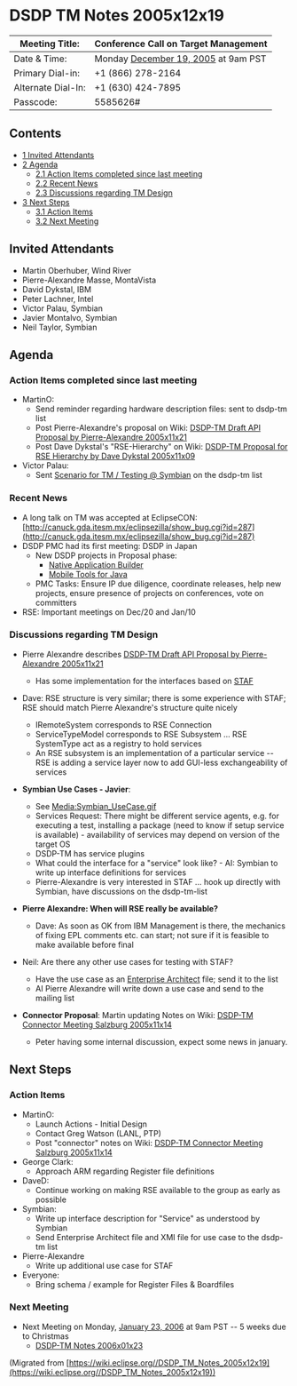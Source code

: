 

DSDP TM Notes 2005x12x19
========================

| Meeting Title: | **Conference Call on Target Management** |
| --- | --- |
| Date & Time: | Monday [December 19, 2005](./index.php?title=December_19,_2005&action=edit&redlink=1 "December 19, 2005 (page does not exist)") at 9am PST |
| Primary Dial-in: | +1 (866) 278-2164 |
| Alternate Dial-In: | +1 (630) 424-7895 |
| Passcode: | 5585626# |

Contents
--------

*   [1 Invited Attendants](#Invited-Attendants)
*   [2 Agenda](#Agenda)
    *   [2.1 Action Items completed since last meeting](#Action-Items-completed-since-last-meeting)
    *   [2.2 Recent News](#Recent-News)
    *   [2.3 Discussions regarding TM Design](#Discussions-regarding-TM-Design)
*   [3 Next Steps](#Next-Steps)
    *   [3.1 Action Items](#Action-Items)
    *   [3.2 Next Meeting](#Next-Meeting)

Invited Attendants
------------------

*   Martin Oberhuber, Wind River
*   Pierre-Alexandre Masse, MontaVista
*   David Dykstal, IBM
*   Peter Lachner, Intel
*   Victor Palau, Symbian
*   Javier Montalvo, Symbian
*   Neil Taylor, Symbian

Agenda
------

### Action Items completed since last meeting

*   MartinO:
    *   Send reminder regarding hardware description files: sent to dsdp-tm list
    *   Post Pierre-Alexandre's proposal on Wiki: [DSDP-TM Draft API Proposal by Pierre-Alexandre 2005x11x21](./DSDP-TM_Draft_API_Proposal_by_Pierre-Alexandre_2005x11x21 "DSDP-TM Draft API Proposal by Pierre-Alexandre 2005x11x21")
    *   Post Dave Dykstal's "RSE-Hierarchy" on Wiki: [DSDP-TM Proposal for RSE Hierarchy by Dave Dykstal 2005x11x09](./DSDP-TM_Proposal_for_RSE_Hierarchy_by_Dave_Dykstal_2005x11x09 "DSDP-TM Proposal for RSE Hierarchy by Dave Dykstal 2005x11x09")
*   Victor Palau:
    *   Sent [Scenario for TM / Testing @ Symbian](./images/c/cb/Symbian_UseCase.gif "Symbian UseCase.gif") on the dsdp-tm list

### Recent News

*   A long talk on TM was accepted at EclipseCON: [http://canuck.gda.itesm.mx/eclipsezilla/show_bug.cgi?id=287](http://canuck.gda.itesm.mx/eclipsezilla/show_bug.cgi?id=287)
*   DSDP PMC had its first meeting: DSDP in Japan
    *   New DSDP projects in Proposal phase:
        *   [Native Application Builder](https://www.eclipse.org/proposals/nab/)
        *   [Mobile Tools for Java](https://www.eclipse.org/proposals/mtj/)
    *   PMC Tasks: Ensure IP due diligence, coordinate releases, help new projects, ensure presence of projects on conferences, vote on committers
*   RSE: Important meetings on Dec/20 and Jan/10

### Discussions regarding TM Design

*   Pierre Alexandre describes [DSDP-TM Draft API Proposal by Pierre-Alexandre 2005x11x21](./DSDP-TM_Draft_API_Proposal_by_Pierre-Alexandre_2005x11x21 "DSDP-TM Draft API Proposal by Pierre-Alexandre 2005x11x21")
    *   Has some implementation for the interfaces based on [STAF](http://staf.sourceforge.net/index.php)
*   Dave: RSE structure is very similar; there is some experience with STAF; RSE should match Pierre Alexandre's structure quite nicely
    *   IRemoteSystem corresponds to RSE Connection
    *   ServiceTypeModel corresponds to RSE Subsystem ... RSE SystemType act as a registry to hold services
    *   An RSE subsystem is an implementation of a particular service -- RSE is adding a service layer now to add GUI-less exchangeability of services

*   **Symbian Use Cases - Javier**:
    *   See [Media:Symbian_UseCase.gif](./images/c/cb/Symbian_UseCase.gif "Symbian UseCase.gif")
    *   Services Request: There might be different service agents, e.g. for executing a test, installing a package (need to know if setup service is available) - availability of services may depend on version of the target OS
    *   DSDP-TM has service plugins
    *   What could the interface for a "service" look like? - AI: Symbian to write up interface definitions for services
    *   Pierre-Alexandre is very interested in STAF ... hook up directly with Symbian, have discussions on the dsdp-tm-list

*   **Pierre Alexandre: When will RSE really be available?**
    *   Dave: As soon as OK from IBM Management is there, the mechanics of fixing EPL comments etc. can start; not sure if it is feasible to make available before final

*   Neil: Are there any other use cases for testing with STAF?
    *   Have the use case as an [Enterprise Architect](http://www.sparxsystems.com.au) file; send it to the list
    *   AI Pierre Alexandre will write down a use case and send to the mailing list

*   **Connector Proposal**: Martin updating Notes on Wiki: [DSDP-TM Connector Meeting Salzburg 2005x11x14](./DSDP-TM_Connector_Meeting_Salzburg_2005x11x14 "DSDP-TM Connector Meeting Salzburg 2005x11x14")
    *   Peter having some internal discussion, expect some news in january.

Next Steps
----------

### Action Items

*   MartinO:
    *   Launch Actions - Initial Design
    *   Contact Greg Watson (LANL, PTP)
    *   Post "connector" notes on Wiki: [DSDP-TM Connector Meeting Salzburg 2005x11x14](./DSDP-TM_Connector_Meeting_Salzburg_2005x11x14 "DSDP-TM Connector Meeting Salzburg 2005x11x14")
*   George Clark:
    *   Approach ARM regarding Register file definitions
*   DaveD:
    *   Continue working on making RSE available to the group as early as possible
*   Symbian:
    *   Write up interface description for "Service" as understood by Symbian
    *   Send Enterprise Architect file and XMI file for use case to the dsdp-tm list
*   Pierre-Alexandre
    *   Write up additional use case for STAF
*   Everyone:
    *   Bring schema / example for Register Files & Boardfiles

### Next Meeting

*   Next Meeting on Monday, [January 23, 2006](./index.php?title=January_23,_2006&action=edit&redlink=1 "January 23, 2006 (page does not exist)") at 9am PST -- 5 weeks due to Christmas
    *   [DSDP-TM Notes 2006x01x23](./DSDP-TM_Notes_2006x01x23 "DSDP-TM Notes 2006x01x23")


(Migrated from [https://wiki.eclipse.org//DSDP_TM_Notes_2005x12x19](https://wiki.eclipse.org//DSDP_TM_Notes_2005x12x19))